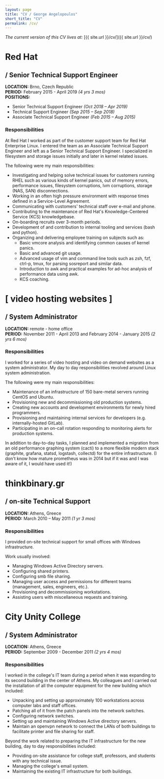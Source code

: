 ```yaml
---
layout: page
title: "CV / George Angelopoulos"
short_title: "CV"
permalink: /cv/
---
```


*The current version of this CV lives at:* [{{ site.url }}/cv/]({{ site.url }}/cv/)

# Red Hat
## / Senior Technical Support Engineer
**LOCATION:** Brno, Czech Republic  
**PERIOD:** February 2015 - April 2019 *(4 yrs 3 mos)*  
**POSITIONS:**  
* Senior Technical Support Engineer *(Oct 2018 – Apr 2019)*
* Technical Support Engineer *(Sep 2015 – Sep 2018)*
* Associate Technical Support Engineer *(Feb 2015 – Aug 2015)*

### Responsibilities
At Red Hat I worked as part of the customer support team for Red Hat Enterprise Linux. I entered the team as an Associate Technical Support Engineer and left as a Senior Technical Support Engineer. I specialized in filesystem and storage issues initially and later in kernel related issues. 

The following were my main responsibilities:
* Investigating and helping solve technical issues for customers running RHEL such as various kinds of kernel panics, out of memory errors, performance issues, filesystem corruptions, lvm corruptions, storage (NAS, SAN) disconnections.
* Working in an often high pressure environment with response times defined in a Service-Level Agreement.
* Communicating with customers' technical staff over e-mail and phone.
* Contributing to the maintenance of Red Hat's Knowledge-Centered Service (KCS) knowledgebase.
* On-boarding recruits over 3-month periods.
* Development of and contribution to internal tooling and services (bash and python).
* Organizing and delivering employee training on subjects such as:
    * Basic vmcore analysis and identifying common causes of kernel panics.
    * Basic and advanced git usage.
    * Advanced usage of vim and command line tools such as zsh, fzf, ctrl-p, tmux, for parsing sosreport and similar data.
    * Introduction to awk and practical examples for ad-hoc analysis of performance data using awk.
    * KCS coaching.

# [ video hosting websites ]
## / System Administrator
**LOCATION:** remote - home office  
**PERIOD:** November 2011 - April 2013 and February 2014 - January 2015 *(2 yrs 6 mos)*

### Responsibilities
I worked for a series of video hosting and video on demand websites as a system administrator. My day to day responsibilities revolved around Linux system administration. 

The following were my main responsibilities:
* Maintenance of an infrastructure of 150 bare-metal servers running CentOS and Ubuntu.
* Provisioning new and decommissioning old production systems.
* Creating new accounts and development environments for newly hired programmers.
* Provisioning and maintaining internal services for developers (e.g. internally-hosted GitLab).
* Participating in an on-call rotation responding to monitoring alerts for production systems.

In addition to day-to-day tasks, I planned and implemented a migration from an old performance graphing system (cacti) to a more flexible modern stack (graphite, grafana, statsd, logstash, collectd) for the entire infrastructure. (I don't know how mature prometheus was in 2014 but if it was and I was aware of it, I would have used it!)

# thinkbinary.gr
## / on-site Technical Support
**LOCATION:** Athens, Greece  
**PERIOD:** March 2010 – May 2011 *(1 yr 3 mos)* 

### Responsibilities
I provided on-site technical support for small offices with Windows infrastructure.

Work usually involved:
* Managing Windows Active Directory servers.
* Configuring shared printers.
* Configuring smb file sharing.
* Managing user access and permissions for different teams (management, sales, engineers, etc.).
* Provisioning and decommissioning workstations.
* Assisting users with miscellaneous requests and training.

# City Unity College
## / System Administrator
**LOCATION:** Athens, Greece  
**PERIOD:** September 2009 - December 2011 *(2 yrs 4 mos)*

### Responsibilities
I worked in the college's IT team during a period when it was expanding to its second building in the center of Athens. My colleagues and I carried out the installation of all the computer equipment for the new building which included:

* Unpacking and setting up approximately 100 workstations across computer labs and staff offices.
* Patching all of it from the patch panels into the network switches.
* Configuring network switches.
* Setting up and maintaining Windows Active directory servers.
* Maintain an openvpn network to connect the LANs of both buildings to facilitate printer and file sharing for staff.

Beyond the work related to preparing the IT infrastructure for the new building, day to day responsibilities included:

* Providing on-site assistance for college staff, professors, and students with any technical issue.
* Managing the college's email system.
* Maintaining the existing IT infrastructure for both buildings.
